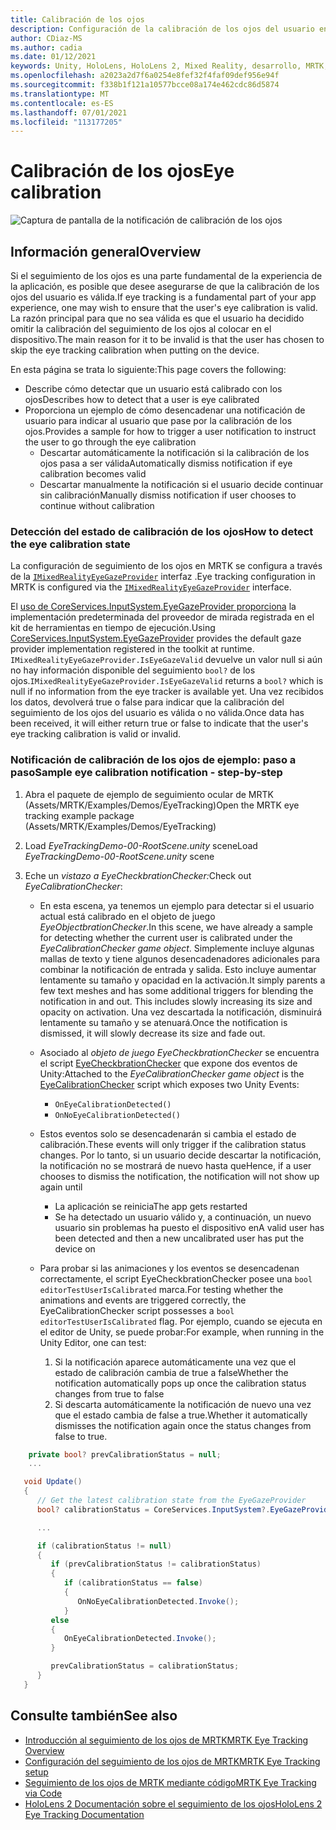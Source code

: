 ```yaml
---
title: Calibración de los ojos
description: Configuración de la calibración de los ojos del usuario en MRTK
author: CDiaz-MS
ms.author: cadia
ms.date: 01/12/2021
keywords: Unity, HoloLens, HoloLens 2, Mixed Reality, desarrollo, MRTK, EyeTracking, Calibración,
ms.openlocfilehash: a2023a2d7f6a0254e8fef32f4faf09def956e94f
ms.sourcegitcommit: f338b1f121a10577bcce08a174e462cdc86d5874
ms.translationtype: MT
ms.contentlocale: es-ES
ms.lasthandoff: 07/01/2021
ms.locfileid: "113177205"
---
```

# <a name="eye-calibration"></a><span data-ttu-id="c0a6d-104">Calibración de los ojos</span><span class="sxs-lookup"><span data-stu-id="c0a6d-104">Eye calibration</span></span>

![Captura de pantalla de la notificación de calibración de los ojos](../../images/eye-tracking/mrtk_et_calibration_notification_example.jpg)

## <a name="overview"></a><span data-ttu-id="c0a6d-106">Información general</span><span class="sxs-lookup"><span data-stu-id="c0a6d-106">Overview</span></span>

<span data-ttu-id="c0a6d-107">Si el seguimiento de los ojos es una parte fundamental de la experiencia de la aplicación, es posible que desee asegurarse de que la calibración de los ojos del usuario es válida.</span><span class="sxs-lookup"><span data-stu-id="c0a6d-107">If eye tracking is a fundamental part of your app experience, one may wish to ensure that the user's eye calibration is valid.</span></span>
<span data-ttu-id="c0a6d-108">La razón principal para que no sea válida es que el usuario ha decidido omitir la calibración del seguimiento de los ojos al colocar en el dispositivo.</span><span class="sxs-lookup"><span data-stu-id="c0a6d-108">The main reason for it to be invalid is that the user has chosen to skip the eye tracking calibration when putting on the device.</span></span>

<span data-ttu-id="c0a6d-109">En esta página se trata lo siguiente:</span><span class="sxs-lookup"><span data-stu-id="c0a6d-109">This page covers the following:</span></span>

- <span data-ttu-id="c0a6d-110">Describe cómo detectar que un usuario está calibrado con los ojos</span><span class="sxs-lookup"><span data-stu-id="c0a6d-110">Describes how to detect that a user is eye calibrated</span></span>
- <span data-ttu-id="c0a6d-111">Proporciona un ejemplo de cómo desencadenar una notificación de usuario para indicar al usuario que pase por la calibración de los ojos.</span><span class="sxs-lookup"><span data-stu-id="c0a6d-111">Provides a sample for how to trigger a user notification to instruct the user to go through the eye calibration</span></span>
  - <span data-ttu-id="c0a6d-112">Descartar automáticamente la notificación si la calibración de los ojos pasa a ser válida</span><span class="sxs-lookup"><span data-stu-id="c0a6d-112">Automatically dismiss notification if eye calibration becomes valid</span></span>
  - <span data-ttu-id="c0a6d-113">Descartar manualmente la notificación si el usuario decide continuar sin calibración</span><span class="sxs-lookup"><span data-stu-id="c0a6d-113">Manually dismiss notification if user chooses to continue without calibration</span></span>

### <a name="how-to-detect-the-eye-calibration-state"></a><span data-ttu-id="c0a6d-114">Detección del estado de calibración de los ojos</span><span class="sxs-lookup"><span data-stu-id="c0a6d-114">How to detect the eye calibration state</span></span>

<span data-ttu-id="c0a6d-115">La configuración de seguimiento de los ojos en MRTK se configura a través de la [`IMixedRealityEyeGazeProvider`](xref:Microsoft.MixedReality.Toolkit.Input.IMixedRealityEyeGazeProvider) interfaz .</span><span class="sxs-lookup"><span data-stu-id="c0a6d-115">Eye tracking configuration in MRTK is configured via the [`IMixedRealityEyeGazeProvider`](xref:Microsoft.MixedReality.Toolkit.Input.IMixedRealityEyeGazeProvider) interface.</span></span>

<span data-ttu-id="c0a6d-116">El [uso de CoreServices.InputSystem.EyeGazeProvider proporciona](eye-tracking-eye-gaze-provider.md) la implementación predeterminada del proveedor de mirada registrada en el kit de herramientas en tiempo de ejecución.</span><span class="sxs-lookup"><span data-stu-id="c0a6d-116">Using [CoreServices.InputSystem.EyeGazeProvider](eye-tracking-eye-gaze-provider.md) provides the default gaze provider implementation registered in the toolkit at runtime.</span></span> <span data-ttu-id="c0a6d-117">`IMixedRealityEyeGazeProvider.IsEyeGazeValid` devuelve un valor null si aún no hay información disponible del seguimiento `bool?` de los ojos.</span><span class="sxs-lookup"><span data-stu-id="c0a6d-117">`IMixedRealityEyeGazeProvider.IsEyeGazeValid` returns a `bool?` which is null if no information from the eye tracker is available yet.</span></span>
<span data-ttu-id="c0a6d-118">Una vez recibidos los datos, devolverá true o false para indicar que la calibración del seguimiento de los ojos del usuario es válida o no válida.</span><span class="sxs-lookup"><span data-stu-id="c0a6d-118">Once data has been received, it will either return true or false to indicate that the user's eye tracking calibration is valid or invalid.</span></span>

### <a name="sample-eye-calibration-notification---step-by-step"></a><span data-ttu-id="c0a6d-119">Notificación de calibración de los ojos de ejemplo: paso a paso</span><span class="sxs-lookup"><span data-stu-id="c0a6d-119">Sample eye calibration notification - step-by-step</span></span>

1. <span data-ttu-id="c0a6d-120">Abra el paquete de ejemplo de seguimiento ocular de MRTK (Assets/MRTK/Examples/Demos/EyeTracking)</span><span class="sxs-lookup"><span data-stu-id="c0a6d-120">Open the MRTK eye tracking example package (Assets/MRTK/Examples/Demos/EyeTracking)</span></span>

2. <span data-ttu-id="c0a6d-121">Load _EyeTrackingDemo-00-RootScene.unity_ scene</span><span class="sxs-lookup"><span data-stu-id="c0a6d-121">Load _EyeTrackingDemo-00-RootScene.unity_ scene</span></span>

3. <span data-ttu-id="c0a6d-122">Eche un _vistazo a EyeCheckbrationChecker:_</span><span class="sxs-lookup"><span data-stu-id="c0a6d-122">Check out _EyeCalibrationChecker_:</span></span>
   - <span data-ttu-id="c0a6d-123">En esta escena, ya tenemos un ejemplo para detectar si el usuario actual está calibrado en el objeto de juego *_EyeObjectbrationChecker_*.</span><span class="sxs-lookup"><span data-stu-id="c0a6d-123">In this scene, we have already a sample for detecting whether the current user is calibrated under the *_EyeCalibrationChecker_ game object*.</span></span>
<span data-ttu-id="c0a6d-124">Simplemente incluye algunas mallas de texto y tiene algunos desencadenadores adicionales para combinar la notificación de entrada y salida. Esto incluye aumentar lentamente su tamaño y opacidad en la activación.</span><span class="sxs-lookup"><span data-stu-id="c0a6d-124">It simply parents a few text meshes and has some additional triggers for blending the notification in and out. This includes slowly increasing its size and opacity on activation.</span></span>
<span data-ttu-id="c0a6d-125">Una vez descartada la notificación, disminuirá lentamente su tamaño y se atenuará.</span><span class="sxs-lookup"><span data-stu-id="c0a6d-125">Once the notification is dismissed, it will slowly decrease its size and fade out.</span></span>

   - <span data-ttu-id="c0a6d-126">Asociado al *_objeto de juego EyeCheckbrationChecker_* se encuentra el script [EyeCheckbrationChecker](xref:Microsoft.MixedReality.Toolkit.Examples.Demos.EyeTracking.EyeCalibrationChecker) que expone dos eventos de Unity:</span><span class="sxs-lookup"><span data-stu-id="c0a6d-126">Attached to the *_EyeCalibrationChecker_ game object* is the [EyeCalibrationChecker](xref:Microsoft.MixedReality.Toolkit.Examples.Demos.EyeTracking.EyeCalibrationChecker) script which exposes two Unity Events:</span></span>
      - `OnEyeCalibrationDetected()`
      - `OnNoEyeCalibrationDetected()`

   - <span data-ttu-id="c0a6d-127">Estos eventos solo se desencadenarán si cambia el estado de calibración.</span><span class="sxs-lookup"><span data-stu-id="c0a6d-127">These events will only trigger if the calibration status changes.</span></span> <span data-ttu-id="c0a6d-128">Por lo tanto, si un usuario decide descartar la notificación, la notificación no se mostrará de nuevo hasta que</span><span class="sxs-lookup"><span data-stu-id="c0a6d-128">Hence, if a user chooses to dismiss the notification, the notification will not show up again until</span></span>
      - <span data-ttu-id="c0a6d-129">La aplicación se reinicia</span><span class="sxs-lookup"><span data-stu-id="c0a6d-129">The app gets restarted</span></span>
      - <span data-ttu-id="c0a6d-130">Se ha detectado un usuario válido y, a continuación, un nuevo usuario sin problemas ha puesto el dispositivo en</span><span class="sxs-lookup"><span data-stu-id="c0a6d-130">A valid user has been detected and then a new uncalibrated user has put the device on</span></span>

   - <span data-ttu-id="c0a6d-131">Para probar si las animaciones y los eventos se desencadenan correctamente, el script EyeCheckbrationChecker posee una `bool editorTestUserIsCalibrated` marca.</span><span class="sxs-lookup"><span data-stu-id="c0a6d-131">For testing whether the animations and events are triggered correctly, the EyeCalibrationChecker script possesses a `bool editorTestUserIsCalibrated` flag.</span></span> <span data-ttu-id="c0a6d-132">Por ejemplo, cuando se ejecuta en el editor de Unity, se puede probar:</span><span class="sxs-lookup"><span data-stu-id="c0a6d-132">For example, when running in the Unity Editor, one can test:</span></span>
      1. <span data-ttu-id="c0a6d-133">Si la notificación aparece automáticamente una vez que el estado de calibración cambia de true a false</span><span class="sxs-lookup"><span data-stu-id="c0a6d-133">Whether the notification automatically pops up once the calibration status changes from true to false</span></span>
      1. <span data-ttu-id="c0a6d-134">Si descarta automáticamente la notificación de nuevo una vez que el estado cambia de false a true.</span><span class="sxs-lookup"><span data-stu-id="c0a6d-134">Whether it automatically dismisses the notification again once the status changes from false to true.</span></span>

```c#
    private bool? prevCalibrationStatus = null;
    ...

   void Update()
   {
      // Get the latest calibration state from the EyeGazeProvider
      bool? calibrationStatus = CoreServices.InputSystem?.EyeGazeProvider?.IsEyeCalibrationValid;

      ...

      if (calibrationStatus != null)
      {
         if (prevCalibrationStatus != calibrationStatus)
         {
            if (calibrationStatus == false)
            {
               OnNoEyeCalibrationDetected.Invoke();
            }
         else
         {
            OnEyeCalibrationDetected.Invoke();
         }

         prevCalibrationStatus = calibrationStatus;
      }
   }
```

## <a name="see-also"></a><span data-ttu-id="c0a6d-135">Consulte también</span><span class="sxs-lookup"><span data-stu-id="c0a6d-135">See also</span></span>

- [<span data-ttu-id="c0a6d-136">Introducción al seguimiento de los ojos de MRTK</span><span class="sxs-lookup"><span data-stu-id="c0a6d-136">MRTK Eye Tracking Overview</span></span>](eye-tracking-main.md)
- [<span data-ttu-id="c0a6d-137">Configuración del seguimiento de los ojos de MRTK</span><span class="sxs-lookup"><span data-stu-id="c0a6d-137">MRTK Eye Tracking setup</span></span>](eye-tracking-basic-setup.md)
- [<span data-ttu-id="c0a6d-138">Seguimiento de los ojos de MRTK mediante código</span><span class="sxs-lookup"><span data-stu-id="c0a6d-138">MRTK Eye Tracking via Code</span></span>](eye-tracking-eye-gaze-provider.md)
- [<span data-ttu-id="c0a6d-139">HoloLens 2 Documentación sobre el seguimiento de los ojos</span><span class="sxs-lookup"><span data-stu-id="c0a6d-139">HoloLens 2 Eye Tracking Documentation</span></span>](/windows/mixed-reality/eye-tracking)
